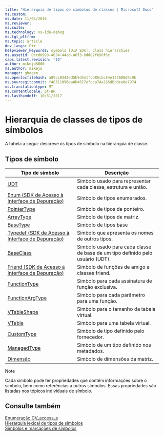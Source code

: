 ```yaml
---
title: "Hierarquia de tipos de símbolos de classes | Microsoft Docs"
ms.custom: 
ms.date: 11/04/2016
ms.reviewer: 
ms.suite: 
ms.technology: vs-ide-debug
ms.tgt_pltfrm: 
ms.topic: article
dev_langs: C++
helpviewer_keywords: symbols [DIA SDK], class hierarchies
ms.assetid: 0ccd6990-4654-44cd-a6f3-bdd82fe90f6c
caps.latest.revision: "10"
author: mikejo5000
ms.author: mikejo
manager: ghogen
ms.openlocfilehash: a89cc0342ed5b9d4e1fcb85cbc84e124588d9c9b
ms.sourcegitcommit: f40311056ea0b4677efcca74a285dbb0ce0e7974
ms.translationtype: MT
ms.contentlocale: pt-BR
ms.lasthandoff: 10/31/2017
---
```

# <a name="class-hierarchy-of-symbol-types"></a>Hierarquia de classes de tipos de símbolos
A tabela a seguir descreve os tipos de símbolo na hierarquia de classe.  
  
## <a name="symbol-types"></a>Tipos de símbolo  
  
|Tipo de símbolo|Descrição|  
|-----------------|-----------------|  
|[UDT](../../debugger/debug-interface-access/udt.md)|Símbolo usado para representar cada classe, estrutura e união.|  
|[Enum (SDK de Acesso à Interface de Depuração)](../../debugger/debug-interface-access/enum-debug-interface-access-sdk.md)|Símbolo de tipos enumerados.|  
|[PointerType](../../debugger/debug-interface-access/pointertype.md)|Símbolo de tipos de ponteiro.|  
|[ArrayType](../../debugger/debug-interface-access/arraytype.md)|Símbolo de tipos de matriz.|  
|[BaseType](../../debugger/debug-interface-access/basetype.md)|Símbolo de tipos base|  
|[Typedef (SDK de Acesso à Interface de Depuração)](../../debugger/debug-interface-access/typedef-debug-interface-access-sdk.md)|Símbolo que apresenta os nomes de outros tipos.|  
|[BaseClass](../../debugger/debug-interface-access/baseclass.md)|Símbolo usado para cada classe de base de um tipo definido pelo usuário (UDT).|  
|[Friend (SDK de Acesso à Interface de Depuração)](../../debugger/debug-interface-access/friend-debug-interface-access-sdk.md)|Símbolo de funções de amigo e classes friend.|  
|[FunctionType](../../debugger/debug-interface-access/functiontype.md)|Símbolo para cada assinatura de função exclusiva.|  
|[FunctionArgType](../../debugger/debug-interface-access/functionargtype.md)|Símbolo para cada parâmetro para uma função.|  
|[VTableShape](../../debugger/debug-interface-access/vtableshape.md)|Símbolo para o tamanho da tabela virtual.|  
|[VTable](../../debugger/debug-interface-access/vtable.md)|Símbolo para uma tabela virtual.|  
|[CustomType](../../debugger/debug-interface-access/customtype.md)|Símbolo de tipo definido pelo fornecedor.|  
|[ManagedType](../../debugger/debug-interface-access/managedtype.md)|Símbolo de um tipo definido nos metadados.|  
|[Dimensão](../../debugger/debug-interface-access/dimension.md)|Símbolo de dimensões da matriz.|  
  
> [!NOTE]
>  Cada símbolo pode ter propriedades que contêm informações sobre o símbolo, bem como referências a outros símbolos. Essas propriedades são listadas nos tópicos individuais de símbolo.  
  
## <a name="see-also"></a>Consulte também  
 [Enumeração CV_access_e](../../debugger/debug-interface-access/cv-access-e.md)   
 [Hierarquia lexical de tipos de símbolos](../../debugger/debug-interface-access/lexical-hierarchy-of-symbol-types.md)   
 [Símbolos e marcações de símbolos](../../debugger/debug-interface-access/symbols-and-symbol-tags.md)